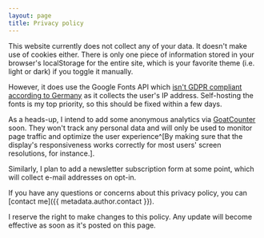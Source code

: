 ```yaml
---
layout: page
title: Privacy policy
---
```


This website currently does not collect any of your data. It doesn't make use of cookies either. There is only one piece of information stored in your browser's localStorage for the entire site, which is your favorite theme (i.e. light or dark) if you toggle it manually.

However, it does use the Google Fonts API which [isn't GDPR compliant according to Germany](https://meetanshi.com/blog/google-fonts-gdpr-compliant) as it collects the user's IP address. Self-hosting the fonts is my top priority, so this should be fixed within a few days.

As a heads-up, I intend to add some anonymous analytics via [GoatCounter](https://www.goatcounter.com/) soon. They won't track any personal data and will only be used to monitor page traffic and optimize the user experience^[By making sure that the display's responsiveness works correctly for most users' screen resolutions, for instance.].

Similarly, I plan to add a newsletter subscription form at some point, which will collect e-mail addresses on opt-in.

If you have any questions or concerns about this privacy policy, you can [contact me]({{ metadata.author.contact }}).

I reserve the right to make changes to this policy. Any update will become effective as soon as it's posted on this page.

